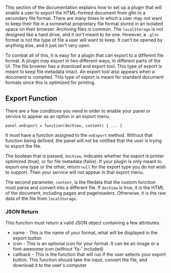 This section of the documentation explains how to set up a plugin that will enable a user to export the HTML-formed document from gltn to a secondary file format. There are many times in which a user may not want to keep their file in a somewhat proprietary file format stored in an isolated space on their browser. Archiving files is common. The `localStorage` is not designed like a hard drive, and it isn't meant to be one. However, a `.gltn` format is not the type of file a user will want to keep. It can't be opened by anything else, and it just isn't very open.

To combat all of this, it is easy for a plugin that can export to a different file format. A plugin may export in two different ways, in different parts of the UI. The file browser has a download and export tool. This type of export is meant to keep file metadata intact. An export tool also appears when a document is compiled. This type of export is meant for standard document formats since this is optimized for printing.

## Export Function
There are a few conditions you need in order to enable your panel or service to appear as an option in an export menu. 

`panel.onExport = function(docView, content) { ... }`

It must have a function assigned to the `onExport` method. Without that function being defined, the panel will not be notified that the user is trying to export the file.

The boolean that is passed, `docView`, indicates whether the export is printer optimized (true), or for file metadata (false). If your plugin is only meant to export one type or the other, return `null` for the export type you do not wish to support. Then your service will not appear in that export menu.

The second parameter, `content`, is the filedata that the custom function must parse and convert into a different file. If `docView` is true, it is the HTML of the document, including pages and pageheaders. Otherwise, it is the raw data of the file from `localStorage`.

### JSON Return
This function must return a valid JSON object containing a few attributes.

* name - This is the name of your format, what will be displayed in the export button
* icon - This is an optional icon for your format. It can be an image or a font-awesome icon (without 'fa-' included)
* callback - This is the function that will run if the user selects your export button. This function should take the input, convert the file, and download it to the user's computer